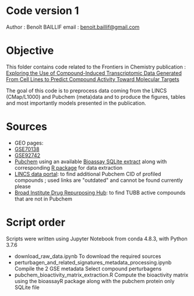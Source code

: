 # Code version 1

Author : Benoît BAILLIF
email : benoit.baillif@gmail.com

# Objective

This folder contains code related to the Frontiers in Chemistry publication :
[Exploring the Use of Compound-Induced Transcriptomic Data Generated From Cell Lines to Predict Compound Activity Toward Molecular Targets](https://doi.org/10.3389/fchem.2020.00296)

The goal of this code is to preprocess data coming from the LINCS (CMap/L1000) and Pubchem (meta)data and to produce the figures, tables and most importantly models presented in the publication.

# Sources

* GEO pages: 
 * [GSE70138](https://www.ncbi.nlm.nih.gov/geo/query/acc.cgi?acc=GSE70138)
 * [GSE92742](https://www.ncbi.nlm.nih.gov/geo/query/acc.cgi?acc=GSE92742)
* [Pubchem](https://pubchem.ncbi.nlm.nih.gov/) using an available [Bioassay SQLite extract](http://biocluster.ucr.edu/~tbackman/bioassayR/pubchem_protein_only.sqlite) along with corresponding [R package](http://bioconductor.org/packages/release/bioc/html/bioassayR.html) for data extraction 
* [LINCS data portal](http://lincsportal.ccs.miami.edu/dcic-portal/): to find additional Pubchem CID of profiled compounds ; used links are "outdated" and cannot be found currently please
* [Broad Institute Drug Repurposing Hub](https://clue.io/repurposing): to find TUBB active compounds that are not in Pubchem

# Script order

Scripts were written using Jupyter Notebook from conda 4.8.3, with Python 3.7.6

* download_raw_data.ipynb
 To download the required sources
* perturbagen_and_related_signatures_metadata_processing.ipynb
 Compile the 2 GSE metadata
 Select compound perturbagens
* pubchem_bioactivity_matrix_extraction.R
 Compute the bioactivity matrix using the bioassayR package along with the pubchem protein only SQLite file